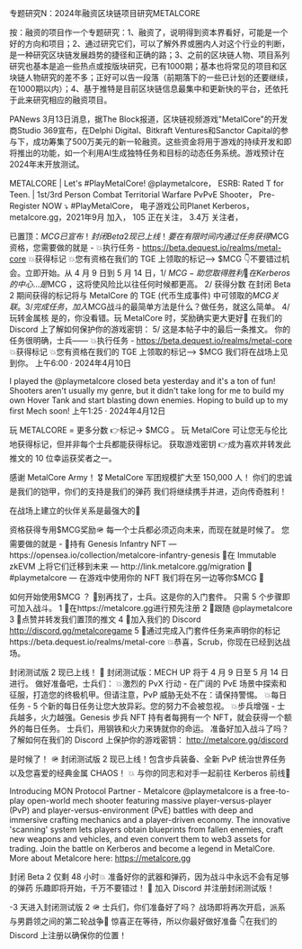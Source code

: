 专题研究N：2024年融资区块链项目研究METALCORE


按：融资的项目作一个专题研究：1、融资了，说明得到资本界看好，可能是一个好的方向和项目；2、通过研究它们，可以了解外界或圈内人对这个行业的判断，是一种研究区块链发展趋势的捷径和正确的路；3、之前的区块链人物、项目系列研究也基本是追一些热点或按版块研究，已有1000期；基本也将常见的项目和区块链人物研究的差不多；正好可以告一段落（前期落下的一些已计划的还要继续，在1000期以内）；4、基于推特是目前区块链信息最集中和更新快的平台，还依托于此来研究相应的融资项目。

PANews 3月13日消息，据The Block报道，区块链视频游戏"MetalCore"的开发商Studio 369宣布，在Delphi Digital、Bitkraft Ventures和Sanctor Capital的参与下，成功筹集了500万美元的新一轮融资。这些资金将用于游戏的持续开发和即将推出的功能，如一个利用AI生成独特任务和目标的动态任务系统。游戏预计在2024年末开放测试​​。

METALCORE | Let's #PlayMetalCore!
@playmetalcore，
ESRB: Rated T for Teen. | 1st/3rd Person Combat Territorial Warfare PvPvE Shooter，
Pre-Register NOW ⤵️ #PlayMetalCore，
电子游戏公司Planet Kerberos，metalcore.gg，2021年9月 加入，
105 正在关注，
3.4万 关注者，


已置顶：$MCG 已宣布！
封闭 Beta 2 现已上线！
要在有限时间内通过任务获得$MCG资格，您需要做的就是 -
💥执行任务 - https://beta.dequest.io/realms/metal-core
💥获得标记
💥您有资格在我们的 TGE 上领取的标记--> $MCG
👇不要错过机会。立即开始。从 4 月 9 日到 5 月 14 日，1/ $MCG - 助您取得胜利
🦾在 Kerberos 的中心...是$MCG ，这将使风险比以往任何时候都更高。
2/ 获得分数
在封闭 Beta 2 期间获得的标记将与 MetalCore 的 TGE (代币生成事件) 中可领取的$MCG关联。
3/ 完成任务，
加入$MCG战斗的最简单方法是什么？做任务，就这么简单。
4/ 玩转金属核
是的，你没看错。玩 MetalCore 时，奖励确实更大更好🤘
在我们的 Discord 上了解如何保护你的游戏密钥：
5/ 这是本帖子中的最后一条推文。
你的任务很明确，士兵——
💥执行任务 - https://beta.dequest.io/realms/metal-core
💥获得标记
💥您有资格在我们的 TGE 上领取的标记--> $MCG
我们将在战场上见到你。
上午6:00 · 2024年4月10日

I played the 
@playmetalcore
 closed beta yesterday and it's a ton of fun! 
Shooters aren't usually my genre, but it didn't take long for me to build my own Hover Tank and start blasting down enemies.
Hoping to build up to my first Mech soon!
上午1:25 · 2024年4月12日

玩 METALCORE = 更多分数
👉标记→ $MCG 。
玩 MetalCore 可让您无与伦比地获得标记，但并非每个士兵都能获得标记。
获取游戏密钥
👉成为喜欢并转发此推文的 10 位幸运获奖者之一。

感谢 MetalCore Army！ 🎖️
MetalCore 军团规模扩大至 150,000 人！
你们的忠诚是我们的铠甲，你们的支持是我们的弹药
我们将继续携手并进，迈向传奇胜利！ 

在战场上建立的伙伴关系是最强大的🤝

资格获得专用$MCG奖励🪖
每一个士兵都必须迈向未来，而现在就是时候了。
您需要做的就是 -
🦾持有 Genesis Infantry NFT — https://opensea.io/collection/metalcore-infantry-genesis
🦾在 Immutable zkEVM 上将它们迁移到未来 — http://link.metalcore.gg/migration 
🦾 #playmetalcore — 在游戏中使用你的 NFT
我们将在另一边等你$MCG 🎁

如何开始使用$MCG ？
🫡别再找了，士兵。这是你的入门套件。
只需 5 个步骤即可加入战斗。
1 ⃣在https://metalcore.gg进行预先注册
2 ⃣跟随
@playmetalcore
3 ⃣点赞并转发我们置顶的推文
4 ⃣加入我们的 Discord http://discord.gg/metalcoregame
5 ⃣通过完成入门套件任务来声明你的标记https://beta.dequest.io/realms/metal-core 
💥恭喜，Scrub，你现在已经到达战场。

封闭测试版 2 现已上线！ 🚨
封闭测试版：MECH UP 将于 4 月 9 日至 5 月 14 日进行。
做好准备吧，士兵们：
💥激烈的 PvX 行动 - 在广阔的 PvE 场景中探索和征服，打造您的终极机甲。但请注意，PvP 威胁无处不在：请保持警惕。
💥每日任务 - 5 个新的每日任务让您大放异彩。您的努力不会被忽视。
💥步兵增强 - 士兵越多，火力越强。Genesis 步兵 NFT 持有者每拥有一个 NFT，就会获得一个额外的每日任务。
士兵们，用钢铁和火力来铸就你的命运。
准备好加入战斗了吗？了解如何在我们的 Discord 上保护你的游戏密钥：
http://metalcore.gg/discord

是时候了！ 🪖
封闭测试版 2 现已上线！包含步兵装备、全新 PvP 统治世界任务以及您喜爱的经典金属 CHAOS！ 💥
与你的同志和对手一起前往 Kerberos 前线🫡

Introducing MON Protocol Partner - Metalcore
@playmetalcore
 is a free-to-play open-world mech shooter featuring massive player-versus-player (PvP) and player-versus-environment (PvE) battles with deep and immersive crafting mechanics and a player-driven economy. 
The innovative 'scanning' system lets players obtain blueprints from fallen enemies, craft new weapons and vehicles, and even convert them to web3 assets for trading. Join the battle on Kerberos and become a legend in MetalCore.
More about Metalcore here: https://metalcore.gg

封闭 Beta 2 仅剩 48 小时💥
准备好你的武器和弹药，因为战斗中永远不会有足够的弹药
乐趣即将开始，千万不要错过！ 🫡
加入 Discord 并注册封闭测试版！

-3 天进入封闭测试版 2 🪖
士兵们，你们准备好了吗？
战场即将再次开启，派系与男爵领之间的第二轮战争🦾
惊喜正在等待，所以你最好做好准备
👇在我们的 Discord 上注册以确保你的位置！

